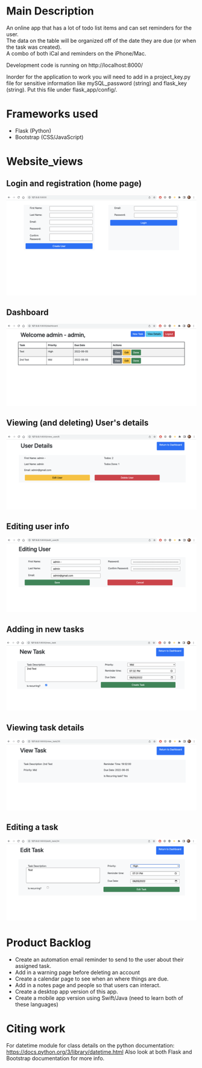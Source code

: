 # Main Description
An online app that has a lot of todo list items and can set reminders for the user.  
The data on the table will be organized off of the date they are due (or when the task was created).  
A combo of both iCal and reminders on the iPhone/Mac.

Development code is running on http://localhost:8000/

Inorder for the application to work you will need to add in a project_key.py file for sensitive information like mySQL_password (string) and flask_key (string).  Put this file under flask_app/config/.

# Frameworks used
* Flask (Python)
* Bootstrap (CSS/JavaScript)

# Website_views

## Login and registration (home page)
![Login and Registration](/crm_images/login_signup.png)

## Dashboard
![The Users Dashboard to view all tasks](/crm_images/users_dashboard.png)

## Viewing (and deleting) User's details
![View everything about the user](/crm_images/user_details.png)

## Editing user info
![Editing the user](/crm_images/editing_user_info.png)

## Adding in new tasks
![Creating new tasks todo](/crm_images/adding_new_task.png)

## Viewing task details
![Reading details of the task selected](/crm_images/task_details.png)

## Editing a task
![Editing task information](/crm_images/editing_a_task.png)

# Product Backlog
* Create an automation email reminder to send to the user about their assigned task.
* Add in a warning page before deleting an account
* Create a calendar page to see when an where things are due.
* Add in a notes page and people so that users can interact.
* Create a desktop app version of this app.
* Create a mobile app version using Swift/Java (need to learn both of these languages)

# Citing work
For datetime module for class details on the python documentation: https://docs.python.org/3/library/datetime.html
Also look at both Flask and Bootstrap documentation for more info.
